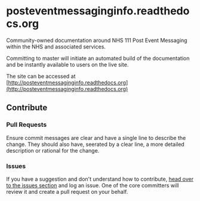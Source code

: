 
# posteventmessaginginfo.readthedocs.org

Community-owned documentation around NHS 111 Post Event Messaging within the NHS and associated services.

Committing to master will initiate an automated build of the documentation and be instantly available to users on the live site.

The site can be accessed at [http://posteventmessaginginfo.readthedocs.org](http://posteventmessaginginfo.readthedocs.org)


## Contribute

### Pull Requests

Ensure commit messages are clear and have a single line to describe the change. They should also have, seerated by a clear line, a more detailed description or rational for the change.

### Issues

If you have a suggestion and don't understand how to contribute, [head over to the issues section](https://github.com/NHS111/posteventmessaginginfo/issues) and log an issue. One of the core committers will review it and create a pull request on your behalf.
